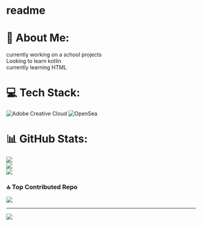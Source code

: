# readme
# 💫 About Me:
currently working on a school projects<br>Looking to learn kotlin<br>  currently learning HTML 


# 💻 Tech Stack:
![Adobe Creative Cloud](https://img.shields.io/badge/Adobe%20Creative%20Cloud-DA1F26.svg?style=for-the-badge&logo=Adobe%20Creative%20Cloud&logoColor=white) ![OpenSea](https://img.shields.io/badge/OpenSea-%232081E2.svg?style=for-the-badge&logo=opensea&logoColor=white)
# 📊 GitHub Stats:
![](https://github-readme-stats.vercel.app/api?username=jonsansan&theme=dark&hide_border=true&include_all_commits=true&count_private=false)<br/>
![](https://nirzak-streak-stats.vercel.app/?user=jonsansan&theme=dark&hide_border=true)<br/>
![](https://github-readme-stats.vercel.app/api/top-langs/?username=jonsansan&theme=dark&hide_border=true&include_all_commits=true&count_private=false&layout=compact)

### 🔝 Top Contributed Repo
![](https://github-contributor-stats.vercel.app/api?username=jonsansan&limit=5&theme=dark&combine_all_yearly_contributions=true)

---
[![](https://visitcount.itsvg.in/api?id=jonsansan&icon=0&color=0)](https://visitcount.itsvg.in)

<!-- Proudly created with GPRM ( https://gprm.itsvg.in ) -->
